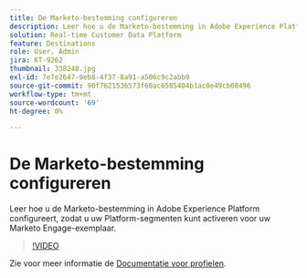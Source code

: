 ```yaml
---
title: De Marketo-bestemming configureren
description: Leer hoe u de Marketo-bestemming in Adobe Experience Platform configureert, zodat u uw Platform-segmenten kunt activeren voor uw Marketo Engage-exemplaar.
solution: Real-time Customer Data Platform
feature: Destinations
role: User, Admin
jira: KT-9262
thumbnail: 338248.jpg
exl-id: 7e7e2647-0eb8-4f37-8a91-a506c9c2abb9
source-git-commit: 90f7621536573f60ac6585404b1ac0e49cb08496
workflow-type: tm+mt
source-wordcount: '69'
ht-degree: 0%

---
```


# De Marketo-bestemming configureren

Leer hoe u de Marketo-bestemming in Adobe Experience Platform configureert, zodat u uw Platform-segmenten kunt activeren voor uw Marketo Engage-exemplaar.

>[!VIDEO](https://video.tv.adobe.com/v/338248?quality=12&learn=on)

Zie voor meer informatie de [Documentatie voor profielen](https://experienceleague.adobe.com/docs/experience-platform/rtcdp/profile/profile-browse.html).
